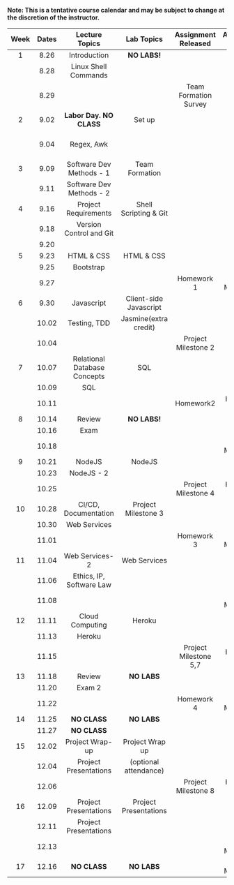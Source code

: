 **Note: This is a tentative course calendar and may be subject to change at the discretion of the instructor.**

| Week | Dates | Lecture Topics               | Lab Topics            | Assignment Released   | Assignment Due        |
|:----:|:-----:|:----------------------------:|:---------------------:|:---------------------:|:---------------------:|
|   1  | 8.26  | Introduction                 | **NO LABS!**          |                       |                       |
|      | 8.28  | Linux Shell Commands         |                       |                       |                       |
|      | 8.29  |                              |                       | Team Formation Survey |                       |
|   2  | 9.02  | **Labor Day. NO CLASS**      | Set up                |                       |                       |
|      | 9.04  | Regex, Awk                   |                       |                       | Team Formation Survey |
|   3  | 9.09  | Software Dev Methods - 1     | Team Formation        |                       |                       |
|      | 9.11  | Software Dev Methods - 2     |                       |                       |                       |  
|   4  | 9.16  | Project Requirements         | Shell Scripting & Git |                       |                       |
|      | 9.18  | Version Control and Git      |                       |                       |                       |  
|      | 9.20  |                              |                       |                       |                       |
|   5  | 9.23  | HTML & CSS                   | HTML & CSS            |                       |                       |
|      | 9.25  | Bootstrap                    |                       |                       |                       |  
|      | 9.27  |                              |                       | Homework 1            |  Project Milestone 1  |
|   6  | 9.30  | Javascript                   | Client-side Javascript|                       |                       |
|      | 10.02 | Testing, TDD                 | Jasmine(extra credit) |                       |                       |  
|      | 10.04 |                              |                       | Project Milestone 2   |                       |
|   7  | 10.07 | Relational Database Concepts | SQL                   |                       |                       |
|      | 10.09 | SQL                          |                       |                       |                       |  
|      | 10.11 |                              |                       | Homework2             | Homework 1            |
|   8  | 10.14 | Review                       | **NO LABS!**          |                       |                       |
|      | 10.16 | Exam                         |                       |                       |                       | 
|      | 10.18 |                              |                       |                       | Project Milestone 2   |
|   9  | 10.21 | NodeJS                       | NodeJS                |                       |                       |
|      | 10.23 | NodeJS - 2                   |                       |                       |                       | 
|      | 10.25 |                              |                       | Project Milestone 4   | Homework 2            |
|   10 | 10.28 | CI/CD, Documentation         | Project Milestone 3   |                       |                       |
|      | 10.30 | Web Services                 |                       |                       |                       | 
|      | 11.01 |                              |                       | Homework 3            | Project Milestone 3   |
|   11 | 11.04 | Web Services- 2              | Web Services          |                       |                       |
|      | 11.06 | Ethics, IP, Software Law     |                       |                       |                       | 
|      | 11.08 |                              |                       |                       | Project Milestone 4   |
|   12 | 11.11 | Cloud Computing              | Heroku                |                       |                       |
|      | 11.13 | Heroku                       |                       |                       |                       | 
|      | 11.15 |                              |                       | Project Milestone 5,7 | Homework 3            |
|   13 | 11.18 | Review                       | **NO LABS**           |                       |                       |
|      | 11.20 | Exam 2                       |                       |                       |                       | 
|      | 11.22 |                              |                       | Homework 4            | Project Milestone 5   |
|   14 | 11.25 | **NO CLASS**                 | **NO LABS**           |                       |                       |
|      | 11.27 | **NO CLASS**                 |                       |                       |                       | 
|   15 | 12.02 | Project Wrap-up              | Project Wrap up       |                       |                       |
|      | 12.04 | Project Presentations        | (optional attendance) |                       |                       | 
|      | 12.06 |                              |                       | Project Milestone 8   | Homework 4            |
|   16 | 12.09 | Project Presentations        | Project Presentations |                       |                       |
|      | 12.11 | Project Presentations        |                       |                       |                       | 
|      | 12.13 |                              |                       |                       | Project Milestone 8   |
|   17 | 12.16 | **NO CLASS**                 | **NO LABS**           |                       | Project Milestone 7   | 
